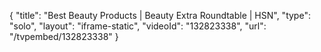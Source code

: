 {
    "title": "Best Beauty Products | Beauty Extra Roundtable | HSN",
    "type": "solo",
    "layout": "iframe-static",
    "videoId": "132823338",
    "url": "\/tvpembed\/132823338"
}